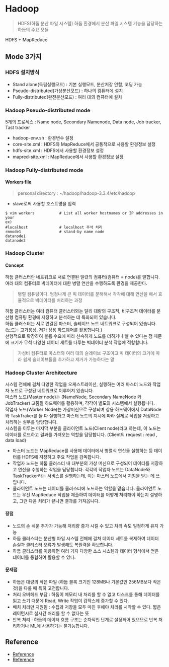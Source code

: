 # Hadoop
> HDFS(하둡 분산 파일 시스템) 하둡 환경에서 분산 파일 시스템 기능을 담당하는 하둡의 주요 모듈  

HDFS + MapReduce

## Mode 3가지
### HDFS 설치방식
- Stand alone(독립실행모드) : 기본 실행모드, 분산저장 안함, 코딩 가능
- Pseudo-distributed(가상분산모드) : 하나의 컴퓨터에 설치
- Fully-distributed(완전분산모드) : 여러 대의 컴퓨터에 설치

### Hadoop Pseudo-distributed mode
5개의 프로세스 : Name node, Secondary Namenode, Data node, Job tracker, Tast tracker
- hadoop-env.sh : 환경변수 설정
- core-site.xml : HDFS와 MapReduce에서 공통적으로 사용할 환경정보 설정
- hdfs-site.xml : HDFS에서 사용할 환경정보 설정
- mapred-site.xml : MapReduce에서 사용할 환경정보 설정

### Hadoop Fully-distributed mode
#### Workers file
> personal directory : ~/hadoop/hadoop-3.3.4/etc/hadoop  
- slave로써 사용할 호스트명을 입력
```
$ vim workers           # List all worker hostnames or IP addresses in your
ex)
#localhost              # localhost 주석 처리
rmnode1                 # stand-by name node
datanode1
datanode2
```

### Hadoop Cluster
#### Concept
하둡 클러스터란 네트워크로 서로 연결된 일련의 컴퓨터(컴퓨터 = node)를 말합니다.  
여러 대의 컴퓨터로 빅데이터에 대한 병렬 연산을 수행하도록 환경을 제공한다.
> 병렬 컴퓨팅이다. 엄청나게 큰 빅 데이터를 분해해서 각각에 대해 연산을 해서 효율적으로 빅데이터를 처리하는 과정

하둡 클러스터는 여러 컴퓨터 클러스터와는 달리 대량의 구조적, 비구조적 데이터를 분산형 컴퓨팅 환경에 저장하고 분석하는 데 특화되어 있습니다.  
하둡 클러스터는 서로 연결된 마스터, 슬레이브 노드 네트워크로 구성되어 있습니다.  
(노드는 고가용성, 저가 상용 하드웨어를 활용합니다.)  
선형적으로 확장하여 볼륨 수요에 따라 신속하게 노드를 더하거나 뺄 수 있다는 점 때문에 크기가 무척 다양한 데이터 세트를 다루는 빅데이터 분석 작업에 적합합니다.  
> 가성비 컴퓨터로 마스터와 여러 대의 슬레이브 구조이고 빅 데이터의 크기에 따라 쉽게 슬레이브들을 추가하고 제거가 가능하다는 말

### Hadoop Cluster Architecture
  
시스템 전체에 걸쳐 다양한 작업을 오케스트레이션, 실행하는 여러 마스터 노드와 작업자 노드로 구성된 네트워크로 이루어져 있습니다.  
마스터 노드(Master node)는 (NameNode, Secondary NameNode 와 JobTracker) 고품질 하드웨어를 활용하며, 각각이 별도의 시스템에서 실행됩니다.  
작업자 노드(Worker Node)는 가상머신으로 구성되며 상용 하드웨어에서 DataNode와 TaskTraker를 둘 다 실행하고 마스터 노드의 지시에 따라 실제로 작업을 저장하고 처리하는 실무를 담당합니다.  
시스템을 이루는 마지막 부분을 클라이언트 노드(Client node)라고 하는데, 이 노드는 데이터를 로드하고 결과를 가져오는 역할을 담당합니다.
(Client의 request : read , data load)
- 마스터 노드는 MapReduce를 사용해 데이터에서 병렬식 연산을 실행하는 등 데이터를 HDFS에 저장하고 주요 작업을 감독합니다.
- 작업자 노드는 하둡 클러스터 내 대부분의 가상 머신으로 구성되어 데이터를 저장하고 연산을 수행하는 작업을 담당합니다. 각각의 작업자 노드는 DataNode와 TaskTracker라는 서비스를 실행하는데, 이는 마스터 노드에서 지침을 받는 데 쓰입니다.
- 클라이언트 노드는 데이터를 클러스터에 노드하는 역할을 맡습니다. 클라이언트 노드는 우선 MapReduce 작업을 제출하여 데이터를 어떻게 처리해야 하는지 설명하고, 그런 다음 처리가 끝나면 결과를 가져옵니다.
#### 장점
- 노드의 손 쉬운 추가가 가능해 처리량 증가 시킬 수 있고 처리 속도 일정하게 유지 가능
- 하둡 클러스터는 분산형 파일 시스템 전체에 걸쳐 데이터 세트를 복제하여 데이터 손실과 클러스터 오류가 발생해도 복원력을 확보합니다.
- 하둡 클러스터를 이용하면 여러 가지 다양한 소스 시스템과 데이터 형식에서 얻은 데이터를 통합하여 활용할 수 있다.

#### 문제점
- 하둡은 대량의 작은 파일 (하둡 블록 크기인 128MB나 기본값인 256MB보다 작은 것)을 다룰 때 특히 고전합니다.
- 처리 오버헤드 부담 : 하둡이 메모리 내 처리를 할 수 없고 디스크를 통해 데이터를 읽고 쓰기 때문에 Read, Write 작업이 갑작스레 증가할 수 있다.
- 배치 처리만 지원됨 : 수집과 저장을 모두 마친 후에야 처리를 시작할 수 있다. 짧은 레이턴시로 실시간 처리를 할 수 없다는 뜻
- 반복 처리 : 하둡의 데이터 흐름 구조는 순차적인 단계로 설정되어 있으므로 반복 처리하거나 ML에 사용하기는 불가능합니다.



## Reference
- [Reference](https://goudacheese.gitlab.io/post/2018-02-24-hadoop_wordcount_example/)
- [Reference](https://www.databricks.com/kr/glossary/hadoop-cluster#:~:text=%ED%95%98%EB%91%A1%20%ED%81%B4%EB%9F%AC%EC%8A%A4%ED%84%B0%EB%8A%94%20%EB%B6%84%EC%82%B0%ED%98%95,%ED%86%B5%ED%95%A9%ED%95%98%EC%97%AC%20%ED%99%9C%EC%9A%A9%ED%95%A0%20%EC%88%98%20%EC%9E%88%EC%8A%B5%EB%8B%88%EB%8B%A4.)
